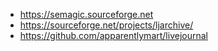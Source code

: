 - https://semagic.sourceforge.net
- https://sourceforge.net/projects/ljarchive/
- https://github.com/apparentlymart/livejournal
